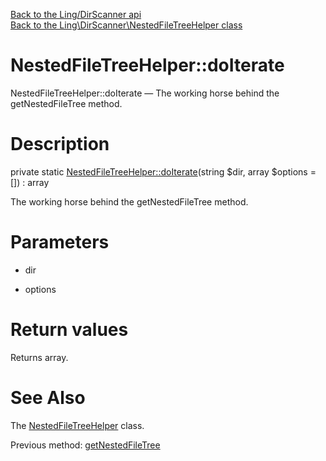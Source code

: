 [Back to the Ling/DirScanner api](https://github.com/lingtalfi/DirScanner/blob/master/doc/api/Ling/DirScanner.md)<br>
[Back to the Ling\DirScanner\NestedFileTreeHelper class](https://github.com/lingtalfi/DirScanner/blob/master/doc/api/Ling/DirScanner/NestedFileTreeHelper.md)


NestedFileTreeHelper::doIterate
================



NestedFileTreeHelper::doIterate — The working horse behind the getNestedFileTree method.




Description
================


private static [NestedFileTreeHelper::doIterate](https://github.com/lingtalfi/DirScanner/blob/master/doc/api/Ling/DirScanner/NestedFileTreeHelper/doIterate.md)(string $dir, array $options = []) : array




The working horse behind the getNestedFileTree method.




Parameters
================


- dir

    

- options

    


Return values
================

Returns array.








See Also
================

The [NestedFileTreeHelper](https://github.com/lingtalfi/DirScanner/blob/master/doc/api/Ling/DirScanner/NestedFileTreeHelper.md) class.

Previous method: [getNestedFileTree](https://github.com/lingtalfi/DirScanner/blob/master/doc/api/Ling/DirScanner/NestedFileTreeHelper/getNestedFileTree.md)<br>

